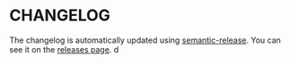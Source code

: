 # CHANGELOG

The changelog is automatically updated using
[semantic-release](https://github.com/semantic-release/semantic-release). You
can see it on the [releases page](../../releases).
d
